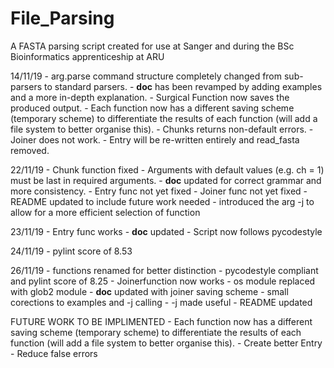 # File_Parsing
A FASTA parsing script created for use at Sanger and during the BSc Bioinformatics apprenticeship at ARU

14/11/19 	- arg.parse command structure completely changed from
			  sub-parsers to standard parsers.
			- __doc__ has been revamped by adding examples and a more
			  in-depth explanation.
			- Surgical Function now saves the produced output.
			- Each function now has a different saving scheme (temporary
			  scheme) to differentiate the results of each function (will add a file system to better organise this).
			- Chunks returns non-default errors.
			- Joiner does not work.
			- Entry will be re-written entirely and read_fasta removed.

22/11/19	- Chunk function fixed
			- Arguments with default values (e.g. ch = 1) must be last in required arguments.
			- __doc__ updated for correct grammar and more consistency.
			- Entry func not yet fixed
			- Joiner func not yet fixed
			- README updated to include future work needed
			- introduced the arg -j to allow for a more efficient selection
			  of function

23/11/19	- Entry func works
			- __doc__ updated
			- Script now follows pycodestyle

24/11/19	- pylint score of 8.53

26/11/19	- functions renamed for better distinction
			- pycodestyle compliant and pylint score of 8.25
			- Joinerfunction now works
			- os module replaced with glob2 module
			- __doc__ updated with joiner saving scheme
			- small corections to examples and -j calling
			- -j made useful
			- README updated

FUTURE WORK TO BE IMPLIMENTED
			- Each function now has a different saving scheme (temporary
			  scheme) to differentiate the results of each function (will add a file system to better organise this).
			- Create better Entry
			- Reduce false errors